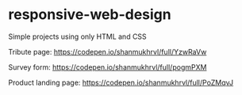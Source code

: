 # responsive-web-design

Simple projects using only HTML and CSS

Tribute page: https://codepen.io/shanmukhrvl/full/YzwRaVw

Survey form: https://codepen.io/shanmukhrvl/full/pogmPXM

Product landing page: https://codepen.io/shanmukhrvl/full/PoZMqvJ
